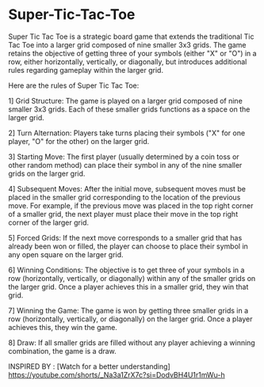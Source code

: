 # Super-Tic-Tac-Toe
Super Tic Tac Toe is a strategic board game that extends the traditional Tic Tac Toe into a larger grid composed of nine smaller 3x3 grids. The game retains the objective of getting three of your symbols (either "X" or "O") in a row, either horizontally, vertically, or diagonally, but introduces additional rules regarding gameplay within the larger grid.

Here are the rules of Super Tic Tac Toe:

1] Grid Structure: The game is played on a larger grid composed of nine smaller 3x3 grids. Each of these smaller grids functions as a space on the larger grid.

2] Turn Alternation: Players take turns placing their symbols ("X" for one player, "O" for the other) on the larger grid.

3] Starting Move: The first player (usually determined by a coin toss or other random method) can place their symbol in any of the nine smaller grids on the larger grid.

4] Subsequent Moves: After the initial move, subsequent moves must be placed in the smaller grid corresponding to the location of the previous move. For example, if the previous move was placed in the top right corner of a smaller grid, the next player must place their move in the top right corner of the larger grid.

5] Forced Grids: If the next move corresponds to a smaller grid that has already been won or filled, the player can choose to place their symbol in any open square on the larger grid.

6] Winning Conditions: The objective is to get three of your symbols in a row (horizontally, vertically, or diagonally) within any of the smaller grids on the larger grid. Once a player achieves this in a smaller grid, they win that grid.

7] Winning the Game: The game is won by getting three smaller grids in a row (horizontally, vertically, or diagonally) on the larger grid. Once a player achieves this, they win the game.

8] Draw: If all smaller grids are filled without any player achieving a winning combination, the game is a draw.

INSPIRED BY : [Watch for a better understanding] https://youtube.com/shorts/_Na3a1ZrX7c?si=DodvBH4U1r1mWu-h
